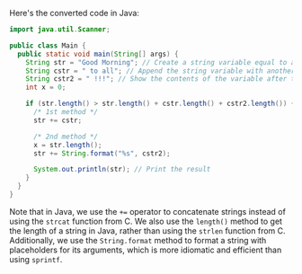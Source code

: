 
Here's the converted code in Java:
```java
import java.util.Scanner;

public class Main {
  public static void main(String[] args) {
    String str = "Good Morning"; // Create a string variable equal to any text value
    String cstr = " to all"; // Append the string variable with another string literal
    String cstr2 = " !!!"; // Show the contents of the variable after the append operation
    int x = 0;

    if (str.length() > str.length() + cstr.length() + cstr2.length()) {
      /* 1st method */
      str += cstr;

      /* 2nd method */
      x = str.length();
      str += String.format("%s", cstr2);

      System.out.println(str); // Print the result
    }
  }
}
```
Note that in Java, we use the `+=` operator to concatenate strings instead of using the `strcat` function from C. We also use the `length()` method to get the length of a string in Java, rather than using the `strlen` function from C. Additionally, we use the `String.format` method to format a string with placeholders for its arguments, which is more idiomatic and efficient than using `sprintf`.
